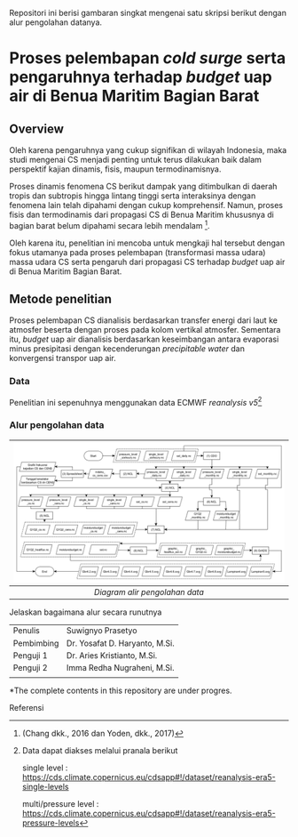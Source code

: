 Repositori ini berisi gambaran singkat mengenai satu skripsi berikut dengan alur pengolahan datanya.

# Proses pelembapan *cold surge* serta pengaruhnya terhadap *budget* uap air di Benua Maritim Bagian Barat

## Overview

Oleh karena pengaruhnya yang cukup signifikan di wilayah Indonesia, maka studi mengenai CS menjadi penting untuk terus dilakukan baik dalam perspektif kajian dinamis, fisis, maupun termodinamisnya. 

Proses dinamis fenomena CS berikut dampak yang ditimbulkan di daerah tropis dan subtropis hingga lintang tinggi serta interaksinya dengan fenomena lain telah dipahami dengan cukup komprehensif. Namun, proses fisis dan termodinamis dari propagasi CS di Benua Maritim khususnya di bagian barat belum dipahami secara lebih mendalam [^1].

Oleh karena itu, penelitian ini mencoba untuk mengkaji hal tersebut dengan fokus utamanya pada proses pelembapan (transformasi massa udara) massa udara CS serta pengaruh dari propagasi CS terhadap *budget* uap air di Benua Maritim Bagian Barat.


## Metode penelitian
Proses pelembapan CS dianalisis berdasarkan transfer energi dari laut ke atmosfer beserta dengan proses pada kolom vertikal atmosfer. Sementara itu, *budget* uap air dianalisis berdasarkan keseimbangan antara evaporasi minus presipitasi dengan kecenderungan *precipitable water* dan konvergensi transpor uap air.

### Data
Penelitian ini sepenuhnya menggunakan data ECMWF *reanalysis v5*[^2]

### Alur pengolahan data

|  ![Diagram alir pengolahan data](diagram/detilolahdata.png "Diagram alir kerangka berpikir")  |
|:--:|
|  *Diagram alir pengolahan data*  |

Jelaskan bagaimana alur secara runutnya

| | |
|----|----|
|  Penulis  |  Suwignyo Prasetyo  |
|  Pembimbing  |  Dr. Yosafat D. Haryanto, M.Si.  |
|  Penguji 1  | Dr. Aries Kristianto, M.Si. |
|  Penguji 2  | Imma Redha Nugraheni, M.Si. |
| | |

*The complete contents in this repository are under progres.

Referensi
[^1]: (Chang dkk., 2016 dan Yoden, dkk., 2017)
[^2]: Data dapat diakses melalui pranala berikut
    
    single level : https://cds.climate.copernicus.eu/cdsapp#!/dataset/reanalysis-era5-single-levels
    
    multi/pressure level : https://cds.climate.copernicus.eu/cdsapp#!/dataset/reanalysis-era5-pressure-levels

